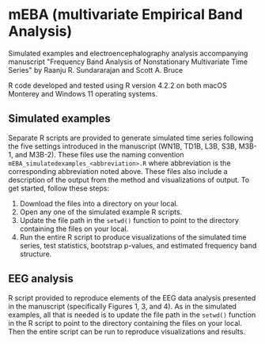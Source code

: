 # mEBA (multivariate Empirical Band Analysis)
Simulated examples and electroencephalography analysis accompanying manuscript "Frequency Band Analysis of Nonstationary Multivariate Time Series" by Raanju R. Sundararajan and Scott A. Bruce

R code developed and tested using R version 4.2.2 on both macOS Monterey and Windows 11 operating systems.

## Simulated examples
Separate R scripts are provided to generate simulated time series following the five settings introduced in the manuscript (WN1B, TD1B, L3B, S3B, M3B-1, and M3B-2).  These files use the naming convention `mEBA_simulatedexamples_<abbreviation>.R` where abbreviation is the corresponding abbreviation noted above.  These files also include a description of the output from the method and visualizations of output.  To get started, follow these steps:
1. Download the files into a directory on your local.
2. Open any one of the simulated example R scripts.
3. Update the file path in the `setwd()` function to point to the directory containing the files on your local.
4. Run the entire R script to produce visualizations of the simulated time series, test statistics, bootstrap p-values, and estimated frequency band structure.

## EEG analysis
R script provided to reproduce elements of the EEG data analysis presented in the manuscript (specifically Figures 1, 3, and 4).  As in the simulated examples, all that is needed is to update the file path in the `setwd()` function in the R script to point to the directory containing the files on your local.  Then the entire script can be run to reproduce visualizations and results.
